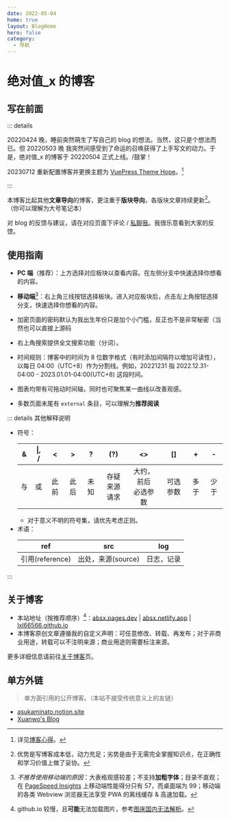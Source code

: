 ```yaml
---
date: 2022-05-04
home: true
layout: BlogHome
hero: false
category:
  - 导航
---
```


# 绝对值\_x 的博客

## 写在前面

::: details

20220424 晚，睡前突然萌生了写自己的 blog 的想法。当然，这只是个想法而已。但 20220503 晚 我突然间<span class="heimu" title="你知道的太多了">感受到了命运的召唤</span>获得了上手写文的动力。于是，绝对值\_x 的博客于 20220504 正式上线。/鼓掌！

20230712 重新配置博客并更换主题为 [VuePress Theme Hope](https://theme-hope.vuejs.press/zh/)。[^1]

:::

[^1]: 详见[博客心得](./blog/index.md#依赖爆炸)。

本博客比起其他**文章导向**的博客，更注重于**版块导向**，各版块文章持续更新[^3]。（你可以理解为大号笔记本）

[^3]: 优势是写博客成本低，动力充足；劣势是由于无需完全掌握知识点，在正确性和学习价值上做了妥协。

对 blog 的反馈与建议，请在对应页面下评论 / [私聊我](./gossip/author.md#社交)。我很乐意看到大家的反馈。

## 使用指南

- <VPIcon icon="computer"/> **PC 端**（推荐）：上方选择对应板块以查看内容。在左侧分支中快速选择你想看的内容。
- <VPIcon icon="mobile"/> **移动端**[^2]：右上角三线按钮选择板块。进入对应板块后，点击左上角按钮选择分支，快速选择你想看的内容。

- 加密页面的密码默认为我出生年份<span class="heimu" title="你知道的太多了">只是加个小门槛，反正也不是非常秘密（当然也可以直接上源码</span>
- 右上角搜索提供全文搜索功能（分词）。
- 时间规则：博客中的时间为 8 位数字格式（有时添加间隔符以增加可读性），以每日 04:00（UTC+8）作为分割线。例如，20221231 指 2022.12.31-04:00 - 2023.01.01-04:00(UTC+8) 这段时间。
- 图表均带有可拖动时间轴，同时也可聚焦某一曲线以改善观感。
- 多数页面末尾有 `external` 条目，可以理解为**推荐阅读**

[^2]: _不推荐使用移动端的原因_：大表格观感较差；不支持**加粗字体**；目录不直观；在 [PageSpeed Insights](./farraginous/recommend_websites.md#工具) 上移动端性能得分只有 57，而桌面端为 99；移动端的各类 Webview 浏览器无法享受 PWA 的离线缓存 & 高速加载。

::: details 其他解释说明

- 符号：
  <!-- prettier-ignore -->
    |&|\|, /|<|>|?|(?)|<>|[]|+|-|
    | :-: | :-: | :-: | :-: | :-: | :-: | :-: | :-: | :-: | :-: |
    |与|或|此前|此后|未知|存疑<br/>来源请求|大约，前后<br/>必选参数|可选参数|多于|少于|
  - 对于意义不明的符号集，请优先考虑正则。
- 术语：
  <!-- prettier-ignore -->
    |ref|src|log|
    | :-: | :-: | :-: |
    |引用(reference)|出处，来源(source)|日志，记录|

:::

## 关于博客

- 本站地址（按推荐顺序）[^4]：[absx.pages.dev](https://absx.pages.dev) | [absx.netlify.app](https://absx.netlify.app) | [lxl66566.github.io](https://lxl66566.github.io)
- 本博客原创文章遵循我的自定义声明：可任意修改、转载、再发布；对于非商业用途，转载可以不注明来源；商业用途则需要标注来源。

[^4]: github.io 较慢，且**可能**无法加载图片，参考[图床国内无法解析](./blog/withvuepress2.md#图床国内无法解析问题)。

更多详细信息请前往[关于博客](./blog/index.md)页。

## 单方外链

> 单方面引用的公开博客。（本站不接受传统意义上的友链）

- [asukaminato.notion.site](https://asukaminato.notion.site)
- [Xuanwo's Blog](https://xuanwo.io/)
